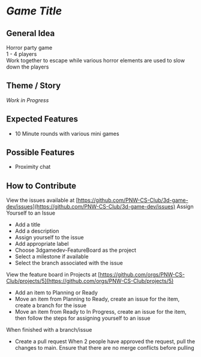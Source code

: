 # _Game Title_

## General Idea
Horror party game  
1 - 4 players  
Work together to escape while various horror elements are used to slow down the players  

## Theme / Story
_Work in Progress_

## Expected Features
* 10 Minute rounds with various mini games 

## Possible Features
* Proximity chat

## How to Contribute

View the issues available at [https://github.com/PNW-CS-Club/3d-game-dev/issues](https://github.com/PNW-CS-Club/3d-game-dev/issues)
Assign Yourself to an Issue
- Add a title
- Add a description
- Assign yourself to the issue
- Add appropriate label
- Choose 3dgamedev-FeatureBoard as the project
- Select a milestone if available
- Select the branch associated with the issue

View the feature board in Projects at [https://github.com/orgs/PNW-CS-Club/projects/5](https://github.com/orgs/PNW-CS-Club/projects/5)
- Add an item to Planning or Ready
- Move an item from Planning to Ready, create an issue for the item, create a branch for the issue
- Move an item from Ready to In Progress, create an issue for the item, then follow the steps for assigning yourself to an issue

When finished with a branch/issue
- Create a pull request
When 2 people have approved the request, pull the changes to main. Ensure that there are no merge conflicts before pulling
